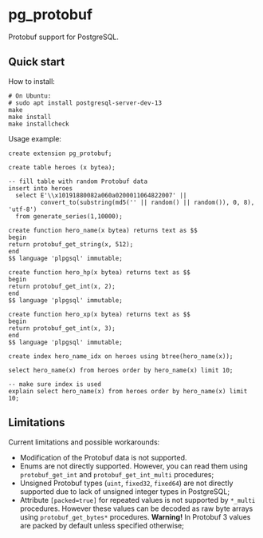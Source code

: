 # pg\_protobuf

Protobuf support for PostgreSQL.

## Quick start

How to install:

```
# On Ubuntu:
# sudo apt install postgresql-server-dev-13
make
make install
make installcheck
```

Usage example:

```
create extension pg_protobuf;

create table heroes (x bytea);

-- fill table with random Protobuf data
insert into heroes
  select E'\\x10191880082a060a0200011064822007' ||
         convert_to(substring(md5('' || random() || random()), 0, 8), 'utf-8')
  from generate_series(1,10000);

create function hero_name(x bytea) returns text as $$
begin
return protobuf_get_string(x, 512);
end
$$ language 'plpgsql' immutable;

create function hero_hp(x bytea) returns text as $$
begin
return protobuf_get_int(x, 2);
end
$$ language 'plpgsql' immutable;

create function hero_xp(x bytea) returns text as $$
begin
return protobuf_get_int(x, 3);
end
$$ language 'plpgsql' immutable;

create index hero_name_idx on heroes using btree(hero_name(x));

select hero_name(x) from heroes order by hero_name(x) limit 10;

-- make sure index is used
explain select hero_name(x) from heroes order by hero_name(x) limit 10;
```

## Limitations

Current limitations and possible workarounds:

* Modification of the Protobuf data is not supported.
* Enums are not directly supported. However, you can read them using
  `protobuf_get_int` and `protobuf_get_int_multi` procedures;
* Unsigned Protobuf types (`uint`, `fixed32`, `fixed64`) are not directly
  supported due to lack of unsigned integer types in PostgreSQL;
* Attribute `[packed=true]` for repeated values is not supported by `*_multi`
  procedures. However these values can be decoded as raw byte arrays using
  `protobuf_get_bytes*` procedures. **Warning!** In Protobuf 3 values are
  packed by default unless specified otherwise;
